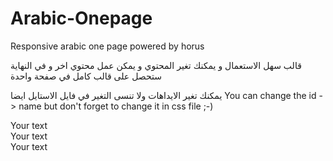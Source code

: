Arabic-Onepage
==============

Responsive arabic one page powered by horus

قالب سهل الاستعمال و يمكنك تغير المحتوي و يمكن عمل محتوي اخر و في النهاية ستحصل على قالب كامل في صفحة واحدة 

يمكنك تغير الايداهات ولا تنسى التغير في فايل الاستايل ايضا 
You can change the id -> name but don't forget to change it in css file ;-)

<section id="home" class="item">
    <div class="container">
      Your text
    </div> <!-- End container -->
</section> <!-- End section item -->

<section id="about" class="item">
    <div class="container">
      Your text
    </div> <!-- End container -->
</section> <!-- End section item -->

<section id="contact" class="item">
    <div class="container">
      Your text
    </div> <!-- End container -->
</section> <!-- End section item -->
